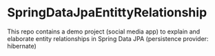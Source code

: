 # SpringDataJpaEntittyRelationship
This repo contains a demo project (social media app) to explain and elaborate entity relationships in Spring Data JPA (persistence provider: hibernate)
